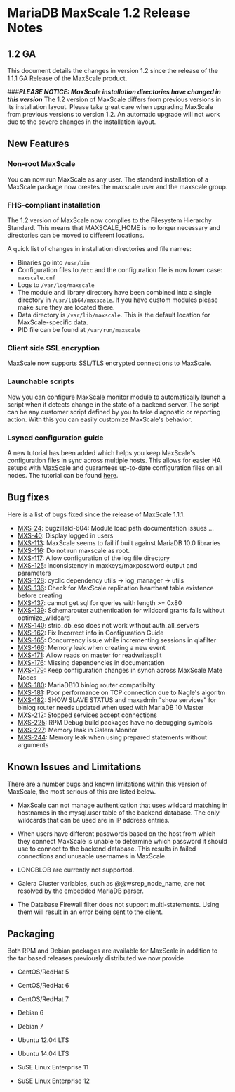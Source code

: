 # MariaDB MaxScale 1.2 Release Notes

## 1.2 GA

This document details the changes in version 1.2 since the release of the 1.1.1 GA Release of the MaxScale product.

###***PLEASE NOTICE: MaxScale installation directories have changed in this version***
The 1.2 version of MaxScale differs from previous versions in its installation layout. Please take great care when upgrading MaxScale from previous versions to version 1.2. An automatic upgrade will not work due to the severe changes in the installation layout.

## New Features

### Non-root MaxScale
You can now run MaxScale as any user. The standard installation of a MaxScale package now creates the maxscale user and the maxscale group.

### FHS-compliant installation
The 1.2 version of MaxScale now complies to the Filesystem Hierarchy Standard. This means that MAXSCALE_HOME is no longer necessary and directories can be moved to different locations.

A quick list of changes in installation directories and file names:

  * Binaries go into `/usr/bin`
  * Configuration files to `/etc` and the configuration file is now lower case: `maxscale.cnf`
  * Logs to `/var/log/maxscale`
  * The module and library directory have been combined into a single directory in `/usr/lib64/maxscale`. If you have custom modules please make sure they are located there.
  * Data directory is `/var/lib/maxscale`. This is the default location for MaxScale-specific data.
  * PID file can be found at `/var/run/maxscale`

### Client side SSL encryption
MaxScale now supports SSL/TLS encrypted connections to MaxScale.

### Launchable scripts
Now you can configure MaxScale monitor module to automatically launch a script when it detects change in the state of a backend server. The script can be any customer script defined by you to take diagnostic or reporting action. With this you can easily customize MaxScale's behavior.

### Lsyncd configuration guide
A new tutorial has been added which helps you keep MaxScale's configuration files in sync across multiple hosts. This allows for easier HA setups with MaxScale and guarantees up-to-date configuration files on all nodes. The tutorial can be found [here](../Tutorials/MaxScale-HA-with-lsyncd.md).

## Bug fixes

Here is a list of bugs fixed since the release of MaxScale 1.1.1.

 * [MXS-24](https://jira.mariadb.org/browse/MXS-24):  bugzillaId-604: Module load path documentation issues ...
 * [MXS-40](https://jira.mariadb.org/browse/MXS-40):  Display logged in users
 * [MXS-113](https://jira.mariadb.org/browse/MXS-113):  MaxScale seems to fail if built against MariaDB 10.0 libraries
 * [MXS-116](https://jira.mariadb.org/browse/MXS-116):  Do not run maxscale as root.
 * [MXS-117](https://jira.mariadb.org/browse/MXS-117):  Allow configuration of the log file directory
 * [MXS-125](https://jira.mariadb.org/browse/MXS-125):  inconsistency in maxkeys/maxpassword output and parameters
 * [MXS-128](https://jira.mariadb.org/browse/MXS-128):  cyclic dependency utils -> log_manager -> utils
 * [MXS-136](https://jira.mariadb.org/browse/MXS-136):  Check for MaxScale replication heartbeat table existence before creating
 * [MXS-137](https://jira.mariadb.org/browse/MXS-137):  cannot get sql for queries with length >= 0x80
 * [MXS-139](https://jira.mariadb.org/browse/MXS-139):  Schemarouter authentication for wildcard grants fails without optimize_wildcard
 * [MXS-140](https://jira.mariadb.org/browse/MXS-140):  strip_db_esc does not work without auth_all_servers
 * [MXS-162](https://jira.mariadb.org/browse/MXS-162):  Fix Incorrect info in Configuration Guide
 * [MXS-165](https://jira.mariadb.org/browse/MXS-165):  Concurrency issue while incrementing sessions in qlafilter
 * [MXS-166](https://jira.mariadb.org/browse/MXS-166):  Memory leak when creating a new event
 * [MXS-171](https://jira.mariadb.org/browse/MXS-171):  Allow reads on master for readwritesplit
 * [MXS-176](https://jira.mariadb.org/browse/MXS-176):  Missing dependencies in documentation
 * [MXS-179](https://jira.mariadb.org/browse/MXS-179):  Keep configuration  changes in synch across MaxScale Mate Nodes
 * [MXS-180](https://jira.mariadb.org/browse/MXS-180):  MariaDB10 binlog router compatibilty
 * [MXS-181](https://jira.mariadb.org/browse/MXS-181):  Poor performance on TCP connection due to Nagle's algoritm
 * [MXS-182](https://jira.mariadb.org/browse/MXS-182):  SHOW SLAVE STATUS and maxadmin "show services" for binlog router needs updated when used with MariaDB 10 Master
 * [MXS-212](https://jira.mariadb.org/browse/MXS-212):  Stopped services accept connections
 * [MXS-225](https://jira.mariadb.org/browse/MXS-225):  RPM Debug build packages have no debugging symbols
 * [MXS-227](https://jira.mariadb.org/browse/MXS-227):  Memory leak in Galera Monitor
 * [MXS-244](https://jira.mariadb.org/browse/MXS-244):  Memory leak when using prepared statements without arguments

## Known Issues and Limitations

There are a number bugs and known limitations within this version of MaxScale, the most serious of this are listed below.

* MaxScale can not manage authentication that uses wildcard matching in hostnames in the mysql.user table of the backend database. The only wildcards that can be used are in IP address entries.

* When users have different passwords based on the host from which they connect MaxScale is unable to determine which password it should use to connect to the backend database. This results in failed connections and unusable usernames in MaxScale.

* LONGBLOB are currently not supported.

* Galera Cluster variables, such as @@wsrep_node_name, are not resolved by the embedded MariaDB parser.

* The Database Firewall filter does not support multi-statements. Using them will result in an error being sent to the client.

## Packaging

Both RPM and Debian packages are available for MaxScale in addition to the tar based releases previously distributed we now provide

* CentOS/RedHat 5

* CentOS/RedHat 6

* CentOS/RedHat 7

* Debian 6

* Debian 7

* Ubuntu 12.04 LTS

* Ubuntu 14.04 LTS

* SuSE Linux Enterprise 11

* SuSE Linux Enterprise 12
